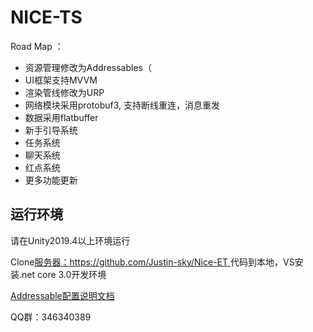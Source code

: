 # NICE-TS


Road Map ：

* 资源管理修改为Addressables（
* UI框架支持MVVM 
* 渲染管线修改为URP
* 网络模块采用protobuf3, 支持断线重连，消息重发
* 数据采用flatbuffer
* 新手引导系统
* 任务系统
* 聊天系统
* 红点系统
* 更多功能更新

## 运行环境

请在Unity2019.4以上环境运行

Clone[服务器：https://github.com/Justin-sky/Nice-ET ](https://github.com/Justin-sky/Nice-ET)代码到本地，VS安装.net core 3.0开发环境

[Addressable配置说明文档](https://zhuanlan.zhihu.com/p/184846532)


QQ群：346340389
